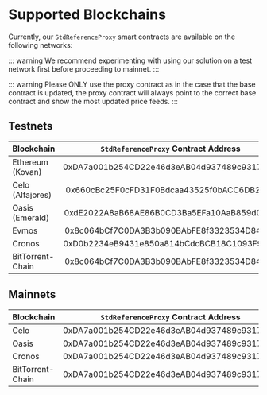 <!--
order: 3
-->

# Supported Blockchains

Currently, our `StdReferenceProxy` smart contracts are available on the following networks:

::: warning
We recommend experimenting with using our solution on a test network first before proceeding to mainnet.
:::

::: warning
Please ONLY use the proxy contract as in the case that the base contract is updated, the proxy contract will always point to the correct base contract and show the most updated price feeds.
:::

## Testnets

| Blockchain       |    `StdReferenceProxy` Contract Address    |                                                      Explorer                                                      |
| ---------------- | :----------------------------------------: | :----------------------------------------------------------------------------------------------------------------: |
| Ethereum (Kovan) | 0xDA7a001b254CD22e46d3eAB04d937489c93174C3 |               [link](https://kovan.etherscan.io/address/0xDA7a001b254CD22e46d3eAB04d937489c93174C3)                |
| Celo (Alfajores) | 0x660cBc25F0cFD31F0Bdcaa43525f0bACC6DB2ABc |      [link](https://alfajores-blockscout.celo-testnet.org/address/0x660cBc25F0cFD31F0Bdcaa43525f0bACC6DB2ABc)      |
| Oasis (Emerald)  | 0xdE2022A8aB68AE86B0CD3Ba5EFa10AaB859d0293 | [link](https://testnet.explorer.emerald.oasis.dev/address/0xdE2022A8aB68AE86B0CD3Ba5EFa10AaB859d0293/transactions) |
| Evmos            | 0x8c064bCf7C0DA3B3b090BAbFE8f3323534D84d68 |           [link](https://evm.evmos.dev/address/0x8c064bCf7C0DA3B3b090BAbFE8f3323534D84d68/transactions)            |
| Cronos           | 0xD0b2234eB9431e850a814bCdcBCB18C1093F986B |              [link](https://testnet.cronoscan.com/address/0xD0b2234eB9431e850a814bCdcBCB18C1093F986B)              |
| BitTorrent-Chain | 0x8c064bCf7C0DA3B3b090BAbFE8f3323534D84d68 |              [link](https://testnet.bttcscan.com/address/0x8c064bCf7C0DA3B3b090BAbFE8f3323534D84d68)               |

## Mainnets

| Blockchain       |    `StdReferenceProxy` Contract Address    |                                                  Explorer                                                  |
| ---------------- | :----------------------------------------: | :--------------------------------------------------------------------------------------------------------: |
| Celo             | 0xDA7a001b254CD22e46d3eAB04d937489c93174C3 |            [link](https://explorer.celo.org/address/0xDA7a001b254CD22e46d3eAB04d937489c93174C3)            |
| Oasis            | 0xDA7a001b254CD22e46d3eAB04d937489c93174C3 | [link](https://explorer.emerald.oasis.dev/address/0xDA7a001b254CD22e46d3eAB04d937489c93174C3/transactions) |
| Cronos           | 0xDA7a001b254CD22e46d3eAB04d937489c93174C3 |              [link](https://cronoscan.com/address/0xDA7a001b254CD22e46d3eAB04d937489c93174C3)              |
| BitTorrent-Chain | 0xDA7a001b254CD22e46d3eAB04d937489c93174C3 |              [link](https://bttcscan.com/address/0xDA7a001b254CD22e46d3eAB04d937489c93174C3)               |
